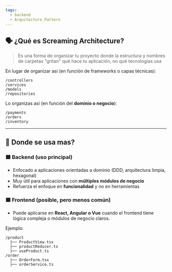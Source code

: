 ```yaml
---
tags:
  - backend
  - Arquitecture_Pattern
---
```

## 🗣️ ¿Qué es Screaming Architecture?

> Es una forma de organizar tu proyecto donde la estructura y nombres de carpetas "gritan" qué hace tu aplicación, no qué tecnologías usa

En lugar de organizar así (en función de frameworks o capas técnicas):
```
/controllers
/services
/models
/repositories
```
Lo organizas así (en función del **dominio o negocio**):
```
/payments
/orders
/inventory
```

---

## 🧱  Donde se usa mas?

### 🟩 **Backend (uso principal)**

-  Enfocado a aplicaciones orientadas a dominio (DDD, arquitectura limpia, hexagonal)
-  Muy útil para aplicaciones con **múltiples módulos de negocio**
-  Refuerza el enfoque en **funcionalidad** y no en herramientas

### 🟦 **Frontend (posible, pero menos común)**

-  Puede aplicarse en **React, Angular o Vue** cuando el frontend tiene lógica compleja o módulos de negocio claros.

Ejemplo:
```
/product
  ├── ProductView.tsx
  ├── productReducer.ts
  ├── useProduct.ts
/order
  ├── OrderForm.tsx
  ├── orderService.ts
```

